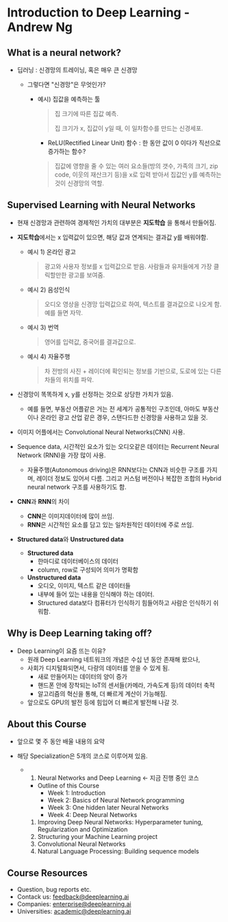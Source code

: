 # Introduction to Deep Learning - Andrew Ng

## What is a neural network?

- 딥러닝 : 신경망의 트레이닝, 혹은 매우 큰 신경망

  - 그렇다면 "신경망"은 무엇인가?

    - 예시) 집값을 예측하는 툴

      >집 크기에 따른 집값 예측.
      >
      >집 크기가 x, 집값이 y일 때, 이 일차함수를 만드는 신경세포.

      - ReLU(Rectified Linear Unit) 함수 : 한 동안 값이 0 이다가 직선으로 증가하는 함수?

      > 집값에 영향을 줄 수 있는 여러 요소들(방의 갯수, 가족의 크기, zip code, 이웃의 재산크기 등)을 x로 입력 받아서 집값인 y를 예측하는 것이 신경망의 역할.







## Supervised Learning with Neural Networks

- 현재 신경망과 관련하여 경제적인 가치의 대부분은 **지도학습** 을 통해서 만들어짐.

- **지도학습**에서는 x 입력값이 있으면, 해당 값과 연계되는 결과값 y를 배워야함.

  - 예시 1) 온라인 광고

    > 광고와 사용자 정보를 x 입력값으로 받음. 사람들과 유저들에게 가장 클릭할만한 광고를 보여줌.

  - 예시 2) 음성인식

    > 오디오 영상을 신경망 입력값으로 하여, 텍스트를 결과값으로 나오게 함. 예를 들면 자막.

  - 예시 3) 번역

    > 영어를 입력값, 중국어를 결과값으로.

  - 예시 4) 자율주행

    > 차 전방의 사진 + 레이더에 확인되는 정보를 기반으로, 도로에 있는 다른 차들의 위치를 파악.

- 신경망이 똑똑하게 x, y를 선정하는 것으로 상당한 가치가 있음.

  - 예를 들면, 부동산 어플같은 거는 전 세계가 공통적인 구조인데, 아마도 부동산이나 온라인 광고 산업 같은 경우, 스탠다드한 신경망을 사용하고 있을 것.

- 이미지 어플에서는 Convolutional Neural Networks(CNN) 사용.

- Sequence data, 시간적인 요소가 있는 오디오같은 데이터는 Recurrent Neural Network (RNN)을 가장 많이 사용.

  - 자율주행(Autonomous driving)은 RNN보다는 CNN과 비슷한 구조를 가지며, 레이더 정보도 있어서 다름. 그리고 커스텀 버전이나 복잡한 조합의 Hybrid neural network 구조를 사용하기도 함.



- **CNN**과 **RNN**의 차이
  - **CNN**은 이미지데이터에 많이 쓰임.
  - **RNN**은 시간적인 요소를 담고 있는 일차원적인 데이터에 주로 쓰임.



- **Structured data**와 **Unstructured data**
  - **Structured data**
    - 한마디로 데이터베이스의 데이터
    - column, row로 구성되어 의미가 명확함
  - **Unstructured data**
    - 오디오, 이미지, 텍스트 같은 데이터들
    - 내부에 들어 있는 내용을 인식해야 하는 데이터.
    - Structured data보다 컴퓨터가 인식하기 힘들어하고 사람은 인식하기 쉬워함.







## Why is Deep Learning taking off?

- Deep Learning이 요즘 뜨는 이유?
  - 원래 Deep Learning 네트워크의 개념은 수십 년 동안 존재해 왔으나,
  - 사회가 디지털화되면서, 다량의 데이터를 얻을 수 있게 됨.
    - 새로 만들어지는 데이터의 양이 증가
    - 핸드폰 안에 장착되는 IoT의 센서들(카메라, 가속도계 등)의 데이터 축적
    - 알고리즘의 혁신을 통해, 더 빠르게 계산이 가능해짐.
  - 앞으로도 GPU의 발전 등에 힘입어 더 빠르게 발전해 나갈 것.







## About this Course

- 앞으로 몇 주 동안 배울 내용의 요약

- 해당 Specialization은 5개의 코스로 이루어져 있음.

  - 1. Neural Networks and Deep Learning <- 지금 진행 중인 코스

    - Outline of this Course
      - Week 1: Introduction
      - Week 2: Basics of Neural Network programming
      - Week 3: One hidden later Neural Networks
      - Week 4: Deep Neural Networks

    1. Improving Deep Neural Networks: Hyperparameter tuning, Regularization and Optimization
    2. Structuring your Machine Learning project
    3. Convolutional Neural Networks
    4. Natural Language Processing: Building sequence models







## Course Resources

- Question, bug reports etc.
- Contack us: feedback@deeplearning.ai
- Companies: enterprise@deeplearning.ai
- Universities: academic@deeplearning.ai